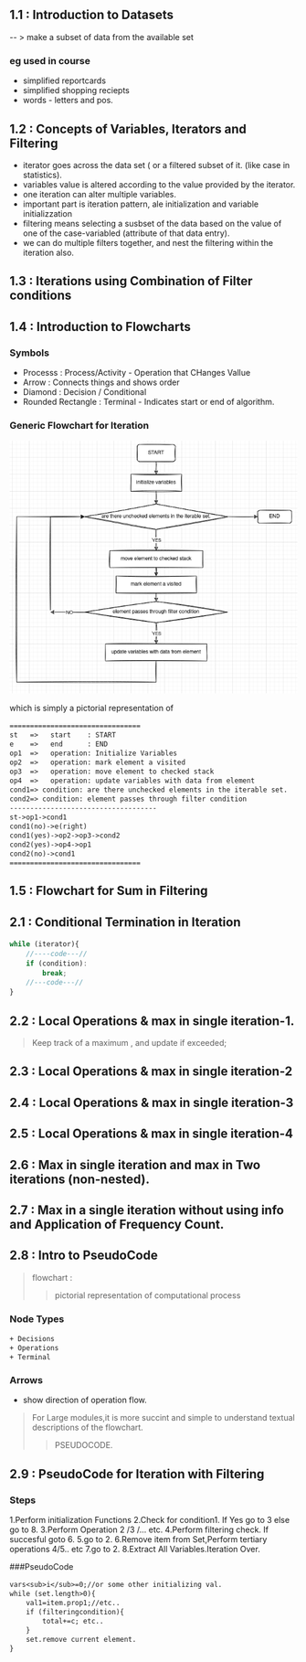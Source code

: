 ## 1.1 : Introduction to Datasets

-- > make a subset of data from the available set
### eg used in course

+ simplified reportcards
+ simplified shopping reciepts
+ words - letters and pos.

## 1.2 : Concepts of Variables, Iterators and Filtering

+ iterator goes across the data set ( or a filtered subset of it. (like case in statistics).
+ variables value is altered according to the value provided by the iterator.
+ one iteration can alter multiple variables.
+ important part is iteration pattern, ale initialization and variable initializzation
+ filtering means selecting a susbset of the data based on the value of one of the case-variabled (attribute of that data entry).
+ we can do multiple filters together, and nest the filtering within the iteration also.

## 1.3 : Iterations using Combination of Filter conditions

## 1.4 : Introduction to Flowcharts

### Symbols
+ Processs : Process/Activity - Operation that CHanges Vallue
+ Arrow : Connects things and shows order
+ Diamond : Decision / Conditional
+ Rounded Rectangle : Terminal - Indicates start or end of algorithm.

### Generic Flowchart for Iteration

![iteration algorithm](imgs/iteration-alg.png)

which is simply a pictorial representation of

```
================================
st   =>   start    : START
e    =>   end      : END
op1  =>   operation: Initialize Variables
op2  =>   operation: mark element a visited
op3  =>   operation: move element to checked stack
op4  =>   operation: update variables with data from element
cond1=> condition: are there unchecked elements in the iterable set.
cond2=> condition: element passes through filter condition
------------------------------------
st->op1->cond1
cond1(no)->e(right)
cond1(yes)->op2->op3->cond2
cond2(yes)->op4->op1
cond2(no)->cond1
================================
```

## 1.5 : Flowchart for Sum in Filtering

## 2.1 : Conditional Termination in Iteration

```js
while (iterator){
	//----code---//
	if (condition):
		break;
	//---code---//
}
```

## 2.2 : Local Operations & max in single iteration-1.

> Keep track of a maximum , and update if exceeded;

## 2.3 : Local Operations & max in single iteration-2

## 2.4 : Local Operations & max in single iteration-3

## 2.5 : Local Operations & max in single iteration-4

## 2.6 : Max in single iteration and max in Two iterations (non-nested).

## 2.7 : Max in a single iteration without using info and Application of Frequency Count.

## 2.8 : Intro to PseudoCode
>flowchart :
>> pictorial representation of computational process
### Node Types
	+ Decisions
	+ Operations
	+ Terminal
### Arrows
+ show direction of operation flow.

>For Large modules,it is more succint and simple to understand textual descriptions of the flowchart.
>>PSEUDOCODE.

## 2.9 : PseudoCode for Iteration with Filtering

### Steps
1.Perform initialization Functions
2.Check for condition1. If Yes go to 3 else go to 8.
3.Perform Operation 2 /3 /... etc.
4.Perform filtering check. If succesful goto 6.
5.go to 2.
6.Remove item from Set,Perform tertiary operations 4/5.. etc
7.go to 2.
8.Extract All Variables.Iteration Over.

###PseudoCode

```
vars<sub>i</sub>=0;//or some other initializing val.
while (set.length>0){
	val1=item.prop1;//etc..
	if (filteringcondition){
		total+=c; etc..
	}
	set.remove current element.
}
```
###